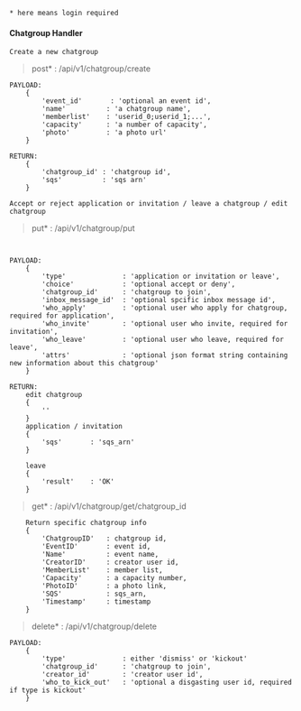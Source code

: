 ```* here means login required```

#### Chatgroup Handler

    Create a new chatgroup

> post* : /api/v1/chatgroup/create

```
PAYLOAD:
    {
        'event_id'       : 'optional an event id',
        'name'          : 'a chatgroup name',
        'memberlist'    : 'userid_0;userid_1;...',
        'capacity'      : 'a number of capacity',
        'photo'         : 'a photo url'
    }

RETURN:
    {
        'chatgroup_id' : 'chatgroup id',
        'sqs'          : 'sqs arn'
    }
```
    
    Accept or reject application or invitation / leave a chatgroup / edit chatgroup

> put* : /api/v1/chatgroup/put

```


PAYLOAD:
    {
        'type'              : 'application or invitation or leave',
        'choice'            : 'optional accept or deny',
        'chatgroup_id'      : 'chatgroup to join',
        'inbox_message_id'  : 'optional spcific inbox message id',
        'who_apply'         : 'optional user who apply for chatgroup, required for application',
        'who_invite'        : 'optional user who invite, required for invitation',
        'who_leave'         : 'optional user who leave, required for leave',
        'attrs'             : 'optional json format string containing new information about this chatgroup'
    }

RETURN:
    edit chatgroup
    {
        ''
    }
    application / invitation
    {
        'sqs'       : 'sqs_arn'
    }

    leave
    {
        'result'    : 'OK'
    }

```

> get* : /api/v1/chatgroup/get/chatgroup_id

```
    Return specific chatgroup info
    {
        'ChatgroupID'   : chatgroup id,
        'EventID'       : event id,
        'Name'          : event name,
        'CreatorID'     : creator user id,
        'MemberList'    : member list,
        'Capacity'      : a capacity number,
        'PhotoID'       : a photo link,
        'SQS'           : sqs_arn,
        'Timestamp'     : timestamp
    }
```

> delete* : /api/v1/chatgroup/delete

```
PAYLOAD:
    {
        'type'              : either 'dismiss' or 'kickout'
        'chatgroup_id'      : 'chatgroup to join',
        'creator_id'        : 'creator user id',
        'who_to_kick_out'   : 'optional a disgasting user id, required if type is kickout'
    }
```

















